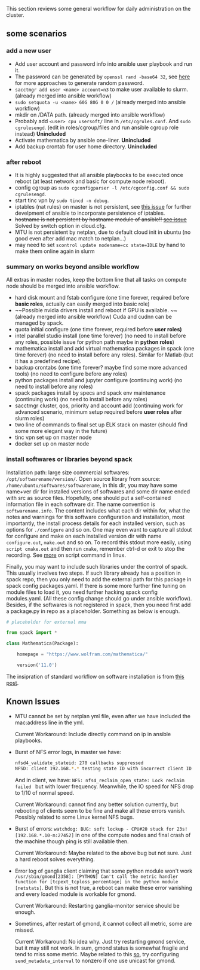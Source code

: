 This section reviews some general workflow for daily administration on the cluster.

## some scenarios

### add a new user

* Add user account and password info into ansible user playbook and run it.
* The password can be generated by `openssl rand -base64 32`, see [here](https://www.howtogeek.com/howto/30184/10-ways-to-generate-a-random-password-from-the-command-line/) for more approaches to generate random password.
* `sacctmgr add user <name> account=n3` to make user available to slurm. (already merged into ansible workflow)
* `sudo setquota -u <name> 60G 80G 0 0 /` (already merged into ansible workflow)
* mkdir on /DATA path. (already merged into ansible workflow)
* Probably add `<user> cpu usersoft/` line in `/etc/cgrules.conf`. And `sudo cgrulesengd`. (edit in roles/cgroup/files and run ansible cgroup role instead) **Unincluded**
* Activate mathematica by ansible one-liner. **Unincluded**
* Add backup crontab for user home directory. **Unincluded**

### after reboot

* It is highly suggested that all ansible playbooks to be executed once reboot (at least network and basic for compute node reboot).
* config cgroup as `sudo cgconfigparser -l /etc/cgconfig.conf && sudo cgrulesengd`.
* start tinc vpn by `sudo tincd -n debug`.
* iptables (nat rules) on master is not persistent, see [this issue](https://github.com/ansible/ansible/issues/25149) for further develpment of ansible to incorporate persistence of iptables.
* ~~hostname is not persistent by hostname module of ansible!! [see issue](https://github.com/ansible/ansible/issues/54755)~~ Solved by switch option in cloud.cfg.
* MTU is not persistent by netplan, due to default cloud init in ubuntu (no good even after add mac match to netplan...)
* may need to set `scontrol update nodename=cx state=IDLE` by hand to make them online again in slurm

### summary on works beyond ansible workflow

All extras in master nodes, keep the bottom line that all tasks on compute node should be merged into ansible workflow.

* hard disk mount and fstab configure (one time forever, required before **basic roles**, actually can easily merged into basic role)
* ~~Possible nvidia drivers install and reboot if GPU is available. ~~(already merged into ansible workflow) Cuda and cudnn can be managed by spack.
* quota initial configure (one time forever, required before **user roles)**
* intel parallel studio install (one time forever) (no need to install before any roles, possible issue for python path maybe in **python roles**)
* mathematica install and add virtual mathematica packages in spack (one time forever) (no need to install before any roles). Similar for Matlab (but it has a predefined recipe).
* backup crontabs (one time forever? maybe find some more advanced tools) (no need to configure before any roles)
* python packages install and jupyter configure (continuing work) (no need to install before any roles)
* spack packages install by specs and spack env maintenance (continuing work) (no need to install before any roles)
* sacctmgr cluster, qos, priority and account add (continuing work for advanced scenario, minimum setup required before **user roles** after slurm roles)
* two line of commands to final set up ELK stack on master (should find some more elegant way in the future)
* tinc vpn set up on master node
* docker set up on master node

### install softwares or libraries beyond spack

Installation path: large size commercial softwares: `/opt/softwarename/version/`. Open source library from source: `/home/ubuntu/softwares/softwarename`, in this dir, you may have some name+ver dir for installed versions of softwares and some dir name ended with src as source files. Hopefully, one should put a self-contained information file in each software dir. The name convention is `softwarename.info`. The content includes what each dir within for, what the notes and warnings for this software configuration and installation, most importantly, the install process details for each installed version, such as options for `./configure` and so on. One may even want to capture all stdout for configure and make on each installed version dir with name `configure.out`, `make.out` and so on. To record this stdout more easily, using `script cmake.out` and then run `cmake`, remember ctrl-d or exit to stop the recording. See [more](https://www.geeksforgeeks.org/script-command-in-linux-with-examples/) on script command in linux.

Finally, you may want to include such libraries under the control of spack. This usually involves two steps. If such library already has a position in spack repo, then you only need to add the external path for this package in spack config packages.yaml. If there is some more further fine tuning on module files to load it, you need further hacking spack config modules.yaml. (All these config change should go under ansible workflow). Besides, if the softwares is not registered in spack, then you need first add a package.py in repo as a placeholder. Something as below is enough.

```python
# placeholder for external mma

from spack import *

class Mathematica(Package):

    homepage = "https://www.wolfram.com/mathematica/"

    version('11.0')
```

The insipration of standard workflow on software installation is from [this post](http://www.admin-magazine.com/HPC/Articles/Warewulf-Cluster-Manager-Development-and-Run-Time/(language)/eng-US).

## Known Issues

* MTU cannot be set by netplan yml file, even after we have included the mac:address line in the yml.

  Current Workaround: Include directly command on ip in ansible playbooks.

* Burst of NFS error logs, in master we have: 

  ```bash
  nfsd4_validate_stateid: 270 callbacks suppressed
  NFSD: client 192.168.*.* testing state ID with incorrect client ID
  ```

  And in client, we have: `NFS: nfs4_reclaim_open_state: Lock reclaim failed ` but with lower frequency. Meanwhile, the IO speed for NFS drop to 1/10 of normal speed.

  Current Workaround: cannot find any better solution currently, but rebooting of clients seem to be fine and make all these errors vanish. Possibly related to some Linux kernel NFS bugs.

* Burst of errors: `watchdog: BUG: soft lockup - CPU#20 stuck for 23s! [192.168.*.10-m:27452]` in one of the compute nodes and final crash of the machine though ping is still available then. 

  Current Workaround: Maybe related to the above bug but not sure. Just a hard reboot solves everything.

* Error log of ganglia client claiming that some python module won't work `/usr/sbin/gmond[2358]: [PYTHON] Can't call the metric handler function for [tcpext_tcploss_percentage] in the python module [netstats]`. But this is not true, a reboot can make these error vanishing and every loaded module is workable for gmond.

  Current Workaround: Restarting ganglia-monitor service should be enough.

* Sometimes, after restart of gmond, it cannot collect all metric, some are missed.

  Current Workaround: No idea why. Just try restarting gmond service, but it may still not work. In sum, gmond status is somewhat fragile and tend to miss some metric. Maybe related to this [so](https://serverfault.daytorrents.com/a/422273/25640), try configuring `send_metadata_interval` to nonzero if one use unicast for gmond.